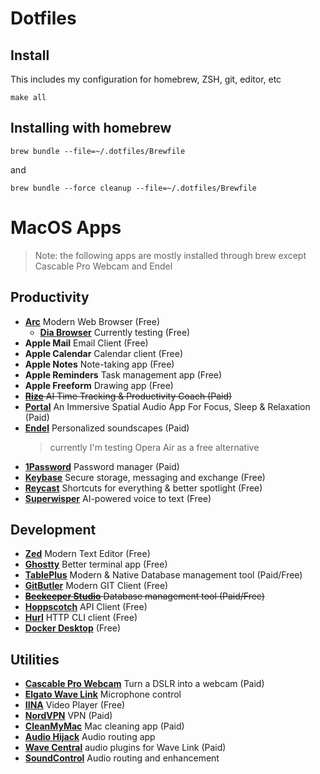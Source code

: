 # Dotfiles


## Install

This includes my configuration for homebrew, ZSH, git, editor, etc

```
make all
```

## Installing with homebrew

```
brew bundle --file=~/.dotfiles/Brewfile
```

and

```
brew bundle --force cleanup --file=~/.dotfiles/Brewfile
```


# MacOS Apps
> Note: the following apps are mostly installed through brew except Cascable Pro Webcam and Endel

## Productivity
- **[Arc](https://arc.net/)** Modern Web Browser (Free)
  - **[Dia Browser](https://diabrowser.com/)** Currently testing (Free)
- **Apple Mail** Email Client (Free)
- **Apple Calendar** Calendar client (Free)
- **Apple Notes** Note-taking app (Free)
- **Apple Reminders** Task management app (Free)
- **Apple Freeform** Drawing app (Free)
- ~~**[Rize](https://rize.io/)** AI Time Tracking & Productivity Coach (Paid)~~
- **[Portal](https://portal.app/)** An Immersive Spatial Audio App For Focus, Sleep & Relaxation (Paid)
- **[Endel](https://endel.io/)** Personalized soundscapes (Paid)
  > currently I'm testing Opera Air as a free alternative
- **[1Password](https://1password.com/)** Password manager (Paid)
- **[Keybase](https://keybase.io/)** Secure storage, messaging and exchange (Free)
- **[Reycast](https://www.raycast.com/)** Shortcuts for everything & better spotlight (Free)
- **[Superwisper](https://superwhisper.com/)** AI-powered voice to text (Free)

## Development
- **[Zed](https://zed.dev/)** Modern Text Editor (Free)
- **[Ghostty](https://ghostty.org/)** Better terminal app (Free)
- **[TablePlus](https://tableplus.com/)** Modern & Native Database management tool (Paid/Free)
- **[GitButler](https://gitbutler.com/)** Modern GIT Client (Free)
- ~~**[Beekeeper Studio](https://www.beekeeperstudio.io/)** Database management tool (Paid/Free)~~
- **[Hoppscotch](https://hoppscotch.com/)** API Client (Free)
- **[Hurl](https://hurl.dev/)** HTTP CLI client (Free)
- **[Docker Desktop](https://docs.docker.com/desktop/setup/install/mac-install/)** (Free)

## Utilities
- **[Cascable Pro Webcam](https://cascable.se/pro-webcam/)** Turn a DSLR into a webcam (Paid)
- **[Elgato Wave Link](https://www.elgato.com/ww/en/s/downloads)** Microphone control
- **[IINA](https://iina.io/)** Video Player (Free)
- **[NordVPN](https://nordvpn.com/)** VPN (Paid)
- **[CleanMyMac](https://cleanmymac.com/)** Mac cleaning app (Paid)
- **[Audio Hijack](https://rogueamoeba.com/audiohijack/)** Audio routing app
- **[Wave Central](https://www.waves.com/downloads/central)** audio plugins for Wave Link (Paid)
- **[SoundControl](https://staticz.com/soundcontrol/)** Audio routing and enhancement
